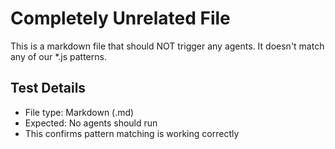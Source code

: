 # Completely Unrelated File

This is a markdown file that should NOT trigger any agents.
It doesn't match any of our *.js patterns.

## Test Details
- File type: Markdown (.md)
- Expected: No agents should run
- This confirms pattern matching is working correctly